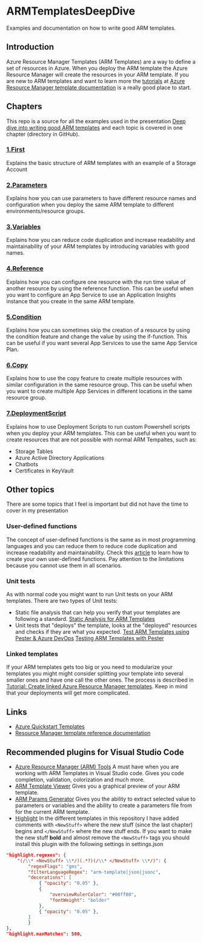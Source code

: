 # ARMTemplatesDeepDive
Examples and documentation on how to write good ARM templates. 
## Introduction
Azure Resource Manager Templates (ARM Templates) are a way to define a set of resources in Azure. When you deploy the ARM template the Azure Resource Manager will create the resources in your ARM template.
If you are new to ARM templates and want to learn more the [tutorials](http://aka.ms/justlearnarm) at [Azure Resource Manager template documentation](https://docs.microsoft.com/en-us/azure/azure-resource-manager/templates/) is a really good place to start.

## Chapters
This repo is a source for all the examples used in the presentation [Deep dive into writing good ARM templates](https://sessionize.com/s/nils-hedstrom/deep_dive_into_writing_good_arm_tem/24411) and each topic is covered in one chapter (directory in GitHub).
### [1.First](https://github.com/nilshedstrom/ARMTemplatesDeepDive/tree/master/1.First)
Explains the basic structure of ARM templates with an example of a Storage Account

### [2.Parameters](https://github.com/nilshedstrom/ARMTemplatesDeepDive/tree/master/2.Parameters)
Explains how you can use parameters to have different resource names and configuration when you deploy the same ARM template to different environments/resource groups.

### [3.Variables](https://github.com/nilshedstrom/ARMTemplatesDeepDive/tree/master/3.Variables)
Explains how you can reduce code duplication and increase readability and maintainability of your ARM templates by introducing variables with good names.

### [4.Reference](https://github.com/nilshedstrom/ARMTemplatesDeepDive/tree/master/4.Reference)
Explains how you can configure one resource with the run time value of another resource by using the reference function. This can be useful when you want to configure an App Service to use an Application Insights instance that you create in the same ARM template.

### [5.Condition](https://github.com/nilshedstrom/ARMTemplatesDeepDive/tree/master/5.Condition)
Explains how you can sometimes skip the creation of a resource by using the condition feature and change the value by using the if-function. This can be useful if you want several App Services to use the same App Service Plan.

### [6.Copy](https://github.com/nilshedstrom/ARMTemplatesDeepDive/tree/master/6.Copy)
Explains how to use the copy feature to create multiple resources with similar configuration in the same resource group. This can be useful when you want to create multiple App Services in different locations in the same resource group.

### [7.DeploymentScript](https://github.com/nilshedstrom/ARMTemplatesDeepDive/tree/master/7.DeploymentScript)
Explains how to use Deployment Scripts to run custom Powershell scripts when you deploy your ARM templates. This can be useful when you want to create resources that are not possible with normal ARM Tempaltes, such as: 
* Storage Tables
* Azure Active Directory Applications
* Chatbots
* Certificates in KeyVault

## Other topics
There are some topics that I feel is important but did not have the time to cover in my presentation
### User-defined functions
The concept of user-defined functions is the same as in most programming languages and you can reduce them to reduce code duplication and increase readability and maintainability. 
Check this [article](https://docs.microsoft.com/en-us/azure/azure-resource-manager/templates/template-user-defined-functions) to learn how to create your own user-defined functions. Pay attention to the limitations because you cannot use them in all scenarios.
### Unit tests
As with normal code you might want to run Unit tests on your ARM templates. There are two types of Unit tests:
* Static file analysis that can help you verify that your templates are following a standard. [Static Analysis for ARM Templates](https://aka.ms/arm-ttk)
* Unit tests that "deploys" the template, looks at the "deployed" resources and checks if they are what you expected. 
[Test ARM Templates using Pester & Azure DevOps](https://medium.com/charot/test-arm-templates-using-pester-azure-devops-837b5006c30c)
[Testing ARM Templates with Pester](https://platform.deloitte.com.au/articles/testing-arm-templates-with-pester)
### Linked templates
If your ARM templates gets too big or you need to modularize your templates you might might consider splitting your template into several smaller ones and have one call the other ones. The process is described in  [Tutorial: Create linked Azure Resource Manager templates](https://docs.microsoft.com/en-us/azure/azure-resource-manager/templates/template-tutorial-create-linked-templates). Keep in mind that your deployments will get more complicated.

## Links
- [Azure Quickstart Templates](https://azure.microsoft.com/en-us/resources/templates/)
- [Resource Manager template reference documentation](https://docs.microsoft.com/en-us/azure/templates/)

## Recommended plugins for Visual Studio Code
* [Azure Resource Manager (ARM) Tools](https://marketplace.visualstudio.com/items?itemName=msazurermtools.azurerm-vscode-tools)
A must have when you are working with ARM Templates in Visual Studio code. Gives you code completion, validation, colorization and much more.
* [ARM Template Viewer](https://marketplace.visualstudio.com/items?itemName=msazurermtools.azurerm-vscode-tools)
Gives you a graphical preview of your ARM template.
* [ARM Params Generator](https://marketplace.visualstudio.com/items?itemName=msazurermtools.azurerm-vscode-tools)
Gives you the ability to extract selected value to parameters or variables and the ability to create a parameters file from for the current ARM template.
* [Highlight](https://marketplace.visualstudio.com/items?itemName=fabiospampinato.vscode-highlight)
In the different templates in this repository I have added comments with `<NewStuff>` where the new stuff (since the last chapter) begins and `</NewStuff>` where the new stuff ends.
If you want to make the new stuff **bold** and almost remove the `<NewStuff>` tags you should install this plugin with the following settings in settings.json

```json
"highlight.regexes": {
    "(/\\* <NewStuff> \\*/)(.*?)(/\\* </NewStuff> \\*/)": {
        "regexFlags": "gms",
        "filterLanguageRegex": "arm-template|json|jsonc",
        "decorations": [
            { "opacity": "0.05" },
            {
                "overviewRulerColor": "#00ff00",
                "fontWeight": "bolder"
            },
            { "opacity": "0.05" },
        ]
        }
},
"highlight.maxMatches": 500,
```
